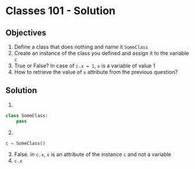 # Classes 101 - Solution

## Objectives

1. Define a class that does nothing and name it `SomeClass`
2. Create an instance of the class you defined and assign it to the variable `c`
3. True or False? In case of `c.x = 1`, `x` is a variable of value 1
4. How to retrieve the value of `x` attribute from the previous question?

## Solution

1.

```python
class SomeClass:
    pass
```

2. 

```python
c = SomeClass()
```

3. False. in `c.x`, `x` is an attribute of the instance `c` and not a variable
4. `c.x`
